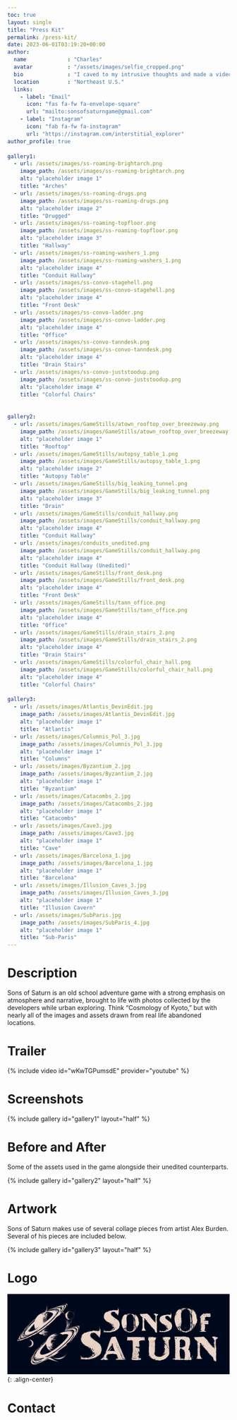 ```yaml
---
toc: true
layout: single
title: "Press Kit"
permalink: /press-kit/
date: 2023-06-01T03:19:20+00:00
author:
  name             : "Charles"
  avatar           : "/assets/images/selfie_cropped.png"
  bio              : "I caved to my intrusive thoughts and made a video game."
  location         : "Northeast U.S."
  links:
    - label: "Email"
      icon: "fas fa-fw fa-envelope-square"
      url: "mailto:sonsofsaturngame@gmail.com"
    - label: "Instagram"
      icon: "fab fa-fw fa-instagram"
      url: "https://instagram.com/interstitial_explorer"
author_profile: true

gallery1:
  - url: /assets/images/ss-roaming-brightarch.png
    image_path: /assets/images/ss-roaming-brightarch.png
    alt: "placeholder image 1"
    title: "Arches"
  - url: /assets/images/ss-roaming-drugs.png
    image_path: /assets/images/ss-roaming-drugs.png
    alt: "placeholder image 2"
    title: "Drugged"
  - url: /assets/images/ss-roaming-topfloor.png
    image_path: /assets/images/ss-roaming-topfloor.png
    alt: "placeholder image 3"
    title: "Hallway"
  - url: /assets/images/ss-roaming-washers_1.png
    image_path: /assets/images/ss-roaming-washers_1.png
    alt: "placeholder image 4"
    title: "Conduit Hallway"
  - url: /assets/images/ss-convo-stagehell.png
    image_path: /assets/images/ss-convo-stagehell.png
    alt: "placeholder image 4"
    title: "Front Desk"
  - url: /assets/images/ss-convo-ladder.png
    image_path: /assets/images/ss-convo-ladder.png
    alt: "placeholder image 4"
    title: "Office"
  - url: /assets/images/ss-convo-tanndesk.png
    image_path: /assets/images/ss-convo-tanndesk.png
    alt: "placeholder image 4"
    title: "Drain Stairs"
  - url: /assets/images/ss-convo-juststoodup.png
    image_path: /assets/images/ss-convo-juststoodup.png
    alt: "placeholder image 4"
    title: "Colorful Chairs"


gallery2:
  - url: /assets/images/GameStills/atown_rooftop_over_breezeway.png
    image_path: /assets/images/GameStills/atown_rooftop_over_breezeway.png
    alt: "placeholder image 1"
    title: "Rooftop"
  - url: /assets/images/GameStills/autopsy_table_1.png
    image_path: /assets/images/GameStills/autopsy_table_1.png
    alt: "placeholder image 2"
    title: "Autopsy Table"
  - url: /assets/images/GameStills/big_leaking_tunnel.png
    image_path: /assets/images/GameStills/big_leaking_tunnel.png
    alt: "placeholder image 3"
    title: "Drain"
  - url: /assets/images/GameStills/conduit_hallway.png
    image_path: /assets/images/GameStills/conduit_hallway.png
    alt: "placeholder image 4"
    title: "Conduit Hallway"
  - url: /assets/images/conduits_unedited.png
    image_path: /assets/images/GameStills/conduit_hallway.png
    alt: "placeholder image 4"
    title: "Conduit Hallway (Unedited)"
  - url: /assets/images/GameStills/front_desk.png
    image_path: /assets/images/GameStills/front_desk.png
    alt: "placeholder image 4"
    title: "Front Desk"
  - url: /assets/images/GameStills/tann_office.png
    image_path: /assets/images/GameStills/tann_office.png
    alt: "placeholder image 4"
    title: "Office"
  - url: /assets/images/GameStills/drain_stairs_2.png
    image_path: /assets/images/GameStills/drain_stairs_2.png
    alt: "placeholder image 4"
    title: "Drain Stairs"
  - url: /assets/images/GameStills/colorful_chair_hall.png
    image_path: /assets/images/GameStills/colorful_chair_hall.png
    alt: "placeholder image 4"
    title: "Colorful Chairs"

gallery3:
  - url: /assets/images/Atlantis_DevinEdit.jpg
    image_path: /assets/images/Atlantis_DevinEdit.jpg
    alt: "placeholder image 1"
    title: "Atlantis"
  - url: /assets/images/Columnis_Pol_3.jpg
    image_path: /assets/images/Columnis_Pol_3.jpg
    alt: "placeholder image 1"
    title: "Columns"
  - url: /assets/images/Byzantium_2.jpg
    image_path: /assets/images/Byzantium_2.jpg
    alt: "placeholder image 1"
    title: "Byzantium"
  - url: /assets/images/Catacombs_2.jpg
    image_path: /assets/images/Catacombs_2.jpg
    alt: "placeholder image 1"
    title: "Catacombs"
  - url: /assets/images/Cave3.jpg
    image_path: /assets/images/Cave3.jpg
    alt: "placeholder image 1"
    title: "Cave"
  - url: /assets/images/Barcelona_1.jpg
    image_path: /assets/images/Barcelona_1.jpg
    alt: "placeholder image 1"
    title: "Barcelona"
  - url: /assets/images/Illusion_Caves_3.jpg
    image_path: /assets/images/Illusion_Caves_3.jpg
    alt: "placeholder image 1"
    title: "Illusion Cavern"
  - url: /assets/images/SubParis.jpg
    image_path: /assets/images/SubParis_4.jpg
    alt: "placeholder image 1"
    title: "Sub-Paris"
---
```


# Description

Sons of Saturn is an old school adventure game with a strong emphasis on atmosphere and narrative, brought to life with photos collected by the developers while urban exploring.  Think “Cosmology of Kyoto,” but with nearly all of the images and assets drawn from real life abandoned locations.

# Trailer

{% include video id="wKwTGPumsdE" provider="youtube" %}

# Screenshots

{% include gallery id="gallery1" layout="half" %}

# Before and After

Some of the assets used in the game alongside their unedited counterparts.

{% include gallery id="gallery2" layout="half" %}

# Artwork

Sons of Saturn makes use of several collage pieces from artist Alex Burden.  Several of his pieces are included below.

{% include gallery id="gallery3" layout="half" %}

# Logo

![image-center](/assets/images/SonsOfSaturnLogo.png){: .align-center}

# Contact